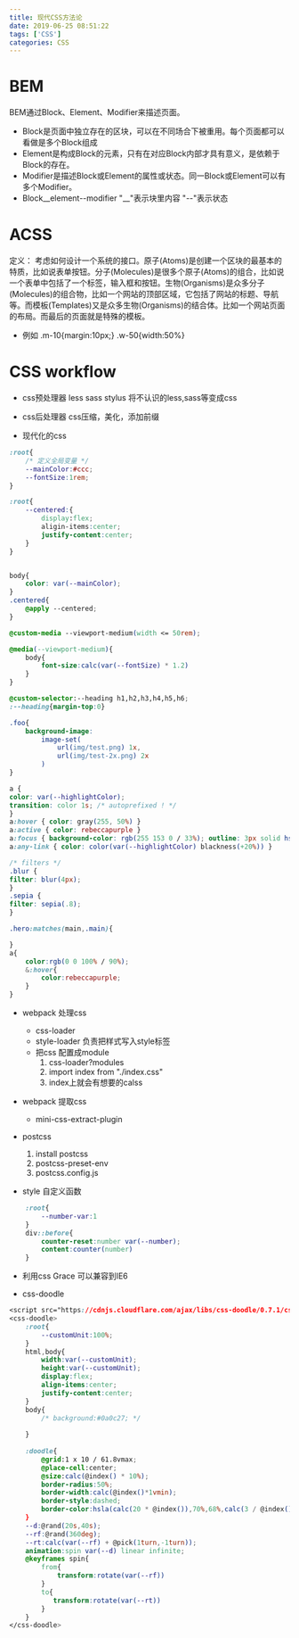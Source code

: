 ```yaml
---
title: 现代CSS方法论
date: 2019-06-25 08:51:22
tags: ['CSS']
categories: CSS
---
```


# BEM

BEM通过Block、Element、Modifier来描述页面。
- Block是页面中独立存在的区块，可以在不同场合下被重用。每个页面都可以看做是多个Block组成
- Element是构成Block的元素，只有在对应Block内部才具有意义，是依赖于Block的存在。
- Modifier是描述Block或Element的属性或状态。同一Block或Element可以有多个Modifier。
- Block__element--modifier  "__"表示块里内容 "--"表示状态
  
# ACSS
定义： 考虑如何设计一个系统的接口。原子(Atoms)是创建一个区块的最基本的特质，比如说表单按钮。分子(Molecules)是很多个原子(Atoms)的组合，比如说一个表单中包括了一个标签，输入框和按钮。生物(Organisms)是众多分子(Molecules)的组合物，比如一个网站的顶部区域，它包括了网站的标题、导航等。而模板(Templates)又是众多生物(Organisms)的结合体。比如一个网站页面的布局。而最后的页面就是特殊的模板。

- 例如 .m-10{margin:10px;} .w-50{width:50%}
  
# CSS workflow

- css预处理器
less sass stylus
将不认识的less,sass等变成css
- css后处理器
css压缩，美化，添加前缀

- 现代化的css
```css
:root{
    /* 定义全局变量 */
    --mainColor:#ccc;
    --fontSize:1rem;
}

:root{
    --centered:{
        display:flex;
        aligin-items:center;
        justify-content:center;
    }
}


body{
    color: var(--mainColor);
}
.centered{
    @apply --centered;
}

@custom-media --viewport-medium(width <= 50rem);

@media(--viewport-medium){
    body{
        font-size:calc(var(--fontSize) * 1.2)
    }
}

@custom-selector:--heading h1,h2,h3,h4,h5,h6;
:--heading{margin-top:0}

.foo{
    background-image:
        image-set(
            url(img/test.png) 1x,
            url(img/test-2x.png) 2x
        )
}

a {
color: var(--highlightColor);
transition: color 1s; /* autoprefixed ! */
}
a:hover { color: gray(255, 50%) }
a:active { color: rebeccapurple }
a:focus { background-color: rgb(255 153 0 / 33%); outline: 3px solid hsl(1turn 60% 50%); }
a:any-link { color: color(var(--highlightColor) blackness(+20%)) }

/* filters */
.blur {
filter: blur(4px);
}
.sepia {
filter: sepia(.8);
}

.hero:matches(main,.main){

}
a{
    color:rgb(0 0 100% / 90%);
    &:hover{
        color:rebeccapurple;
    }
}

```

- webpack 处理css
  - css-loader
  - style-loader 负责把样式写入style标签
  - 把css 配置成module
    1. css-loader?modules
    2. import index from "./index.css"
    3. index上就会有想要的calss

- webpack 提取css
  - mini-css-extract-plugin
                                
- postcss
  1. install postcss
  2. postcss-preset-env
  3. postcss.config.js

- style 自定义函数

```css
    :root{
        --number-var:1
    }
    div::before{
        counter-reset:number var(--number);
        content:counter(number)
    }
```

- 利用css Grace 可以兼容到IE6

- css-doodle

```css
<script src="https://cdnjs.cloudflare.com/ajax/libs/css-doodle/0.7.1/css-doodle.min.js"></script>
<css-doodle>
    :root{
        --customUnit:100%;
    }
    html,body{
        width:var(--customUnit);
        height:var(--customUnit);
        display:flex;
        align-items:center;
        justify-content:center;
    }
    body{
        /* background:#0a0c27; */
    
    }
    
    :doodle{
        @grid:1 x 10 / 61.8vmax;
        @place-cell:center;
        @size:calc(@index() * 10%);
        border-radius:50%;
        border-width:calc(@index()*1vmin);
        border-style:dashed;
        border-color:hsla(calc(20 * @index()),70%,68%,calc(3 / @index()* .8)
    }
    --d:@rand(20s,40s);
    --rf:@rand(360deg);
    --rt:calc(var(--rf) + @pick(1turn,-1turn));
    animation:spin var(--d) linear infinite;
    @keyframes spin{
        from{
            transform:rotate(var(--rf))
        }
        to{
           transform:rotate(var(--rt)) 
        }
    }
</css-doodle>
```

